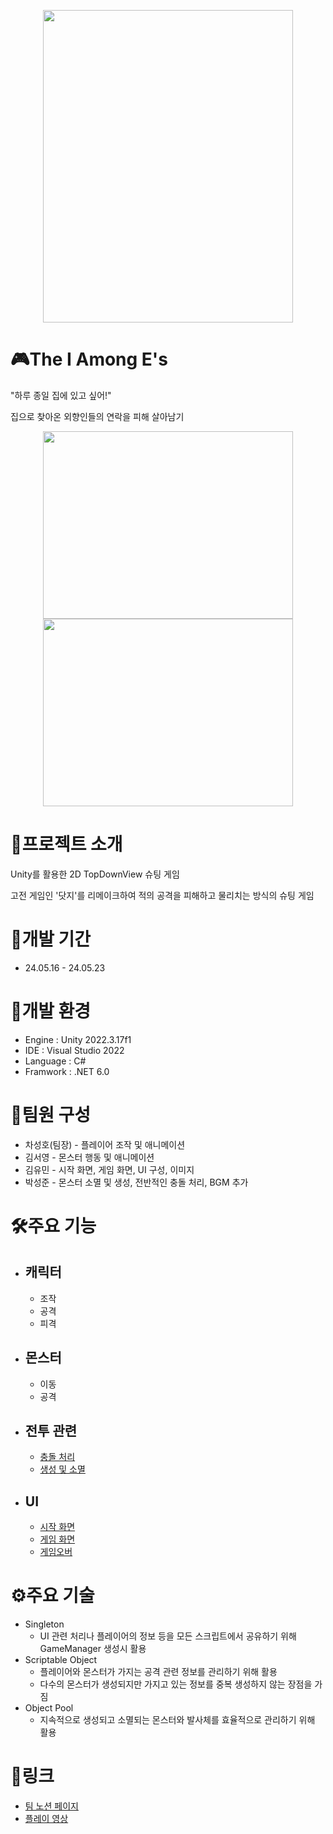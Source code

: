 <p align="center">
  
  <img src="https://github.com/ddun2/The-I-Among-E-s/assets/67744902/6b561b0b-c121-48fc-8a1e-ec4afb9f7cb8" width="400" height="500">
</p>

# 🎮The I Among E's
"하루 종일 집에 있고 싶어!"

집으로 찾아온 외향인들의 연락을 피해 살아남기
<p align="center">
<img src="https://github.com/ddun2/The-I-Among-E-s/assets/67744902/7c7b47a6-b7d3-4a3a-8b6c-b0e58b495e4e" width="400" height="300">

<img src="https://github.com/ddun2/The-I-Among-E-s/assets/67744902/cd70fdbe-afe4-4260-a822-cc13ed905a50" width="400" height="300">
</p>

# 📢프로젝트 소개
Unity를 활용한 2D TopDownView 슈팅 게임

고전 게임인 '닷지'를 리메이크하여 적의 공격을 피해하고 물리치는 방식의 슈팅 게임
# 📅개발 기간
- 24.05.16 - 24.05.23
# 📝개발 환경
- Engine : Unity 2022.3.17f1
- IDE : Visual Studio 2022
- Language : C#
- Framwork : .NET 6.0
# 🏃팀원 구성
- 차성호(팀장) - 플레이어 조작 및 애니메이션
- 김서영 - 몬스터 행동 및 애니메이션
- 김유민 - 시작 화면, 게임 화면, UI 구성, 이미지
- 박성준 - 몬스터 소멸 및 생성, 전반적인 충돌 처리, BGM 추가
# 🛠️주요 기능
- ## 캐릭터
  - 조작
  - 공격
  - 피격
- ## 몬스터
  - 이동
  - 공격
- ## 전투 관련
  - [충돌 처리](https://github.com/ddun2/The-I-Among-E-s/wiki/%EC%B6%A9%EB%8F%8C-%EC%B2%98%EB%A6%AC)
  - [생성 및 소멸](https://github.com/ddun2/The-I-Among-E-s/wiki/%EB%AA%AC%EC%8A%A4%ED%84%B0-%EC%83%9D%EC%84%B1-%EB%B0%8F-%EC%86%8C%EB%A9%B8)
- ## UI
  - [시작 화면](https://github.com/ddun2/The-I-Among-E-s/wiki/%EA%B2%8C%EC%9E%84-%EA%B0%9C%EB%B0%9C-%EC%9E%85%EB%AC%B8-%ED%8C%80%ED%94%84%EB%A1%9C%EC%A0%9D%ED%8A%B8-%E2%80%90-The%E2%80%90I%E2%80%90Among%E2%80%90E%E2%80%90s)
  - [게임 화면](https://github.com/ddun2/The-I-Among-E-s/wiki/%EB%A9%94%EC%9D%B8-%EC%94%AC-%EB%A7%8C%EB%93%A4%EA%B8%B0) 
  - [게임오버](https://github.com/ddun2/The-I-Among-E-s/wiki/%EA%B2%8C%EC%9E%84%EC%98%A4%EB%B2%84%EC%B0%BD,-%EC%8A%A4%ED%86%A0%EB%A6%AC%EC%B0%BD,-%ED%98%84%EC%9E%AC,-%EC%B5%9C%EA%B3%A0-%EC%A0%90%EC%88%98%EA%B5%AC%ED%98%84) 

# ⚙️주요 기술
- Singleton
  - UI 관련 처리나 플레이어의 정보 등을 모든 스크립트에서 공유하기 위해 GameManager 생성시 활용
- Scriptable Object
  - 플레이어와 몬스터가 가지는 공격 관련 정보를 관리하기 위해 활용
  - 다수의 몬스터가 생성되지만 가지고 있는 정보를 중복 생성하지 않는 장점을 가짐
- Object Pool
  - 지속적으로 생성되고 소멸되는 몬스터와 발사체를 효율적으로 관리하기 위해 활용

# 🔔링크
- [팀 노션 페이지](https://teamsparta.notion.site/I-9-a05dec2947684e5985128c1bb04ab16e)
- [플레이 영상](https://www.youtube.com/watch?v=lzd_N56z1Mw)
